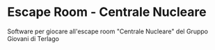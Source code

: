 # Escape Room - Centrale Nucleare

Software per giocare all'escape room "Centrale Nucleare" del Gruppo Giovani di Terlago
